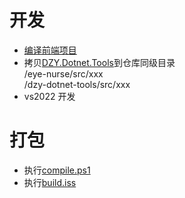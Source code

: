 # 开发
- [编译前端项目](https://github.com/DaZiYuan/eye-nurse/tree/v2.x/src/eyenurse-client-ui)
- 拷贝[DZY.Dotnet.Tools](https://github.com/DaZiYuan/dzy-dotnet-tools)到仓库同级目录  
	/eye-nurse/src/xxx  
	/dzy-dotnet-tools/src/xxx  
- vs2022 开发

# 打包

- 执行[compile.ps1](eye-nurse\src\setup\compile.ps1)
- 执行[build.iss](eye-nurse\src\setup\build.iss)



